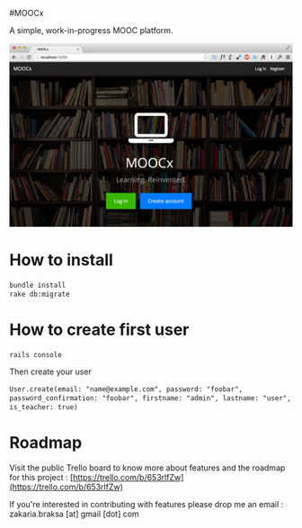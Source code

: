 #MOOCx
 
A simple, work-in-progress MOOC platform.

 
![alt tag](https://raw.githubusercontent.com/casablancarb/mooc/master/public/screenshot.jpg)


# How to install 

	bundle install
	rake db:migrate

# How to create first user 

	rails console 

Then create your user

	User.create(email: "name@example.com", password: "foobar", password_confirmation: "foobar", firstname: "admin", lastname: "user", is_teacher: true)
	
	
# Roadmap 
Visit the public Trello board to know more about features and the roadmap for this project : 
[https://trello.com/b/653rlfZw](https://trello.com/b/653rlfZw)

If you're interested in contributing with features please drop me an email : zakaria.braksa [at] gmail [dot] com 


